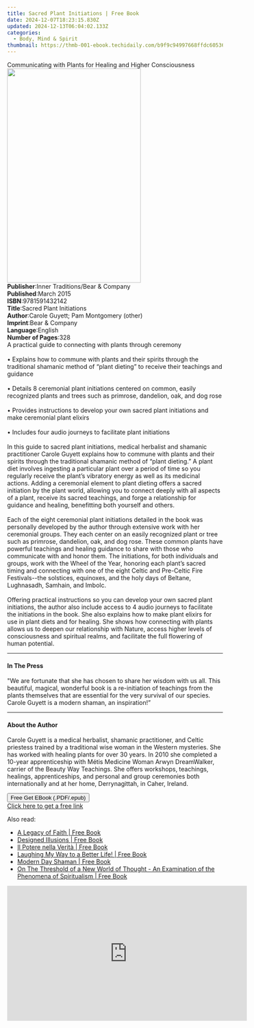 ```yaml
---
title: Sacred Plant Initiations | Free Book
date: 2024-12-07T18:23:15.830Z
updated: 2024-12-13T06:04:02.133Z
categories:
  - Body, Mind & Spirit
thumbnail: https://thmb-001-ebook.techidaily.com/b9f9c94997668ffdc605361c1d4b733dd947784ab8718aa82e546ba20b08928a.jpg
---
```

<main id="book-container">
  <div class="flex flex-col">
    <div class="book-brief flex-1 py-6 px-4 sm:p-6 md:py-10 md:px-8">
      <!-- brief-->
      <div class="book-brief-main">
        Communicating with Plants for Healing and Higher Consciousness
      </div>
    </div>
    <div
      class="book-meta-info flex-1 grid gap-4 col-start-1 col-end-3 row-start-1 sm:mb-6 sm:grid-cols-4 lg:gap-6 lg:col-start-2 lg:row-end-6 lg:row-span-6 lg:mb-0"
    >
      <div
        class="book-meta-info-left place-content-center mt-4 p-4 text-sm leading-6 col-start-2 col-span-2 dark:text-slate-400"
      >
        <img
          class="w-full h-500 object-cover rounded-lg sm:h-255 sm:col-span-2 lg:col-span-full"
          src="https://img-001-ebook.techidaily.com/2635a16fbe30c95bf537f4209e2f80f7f5a2b4c18b99250dee1a693ec5ea545c.jpg"
          alt=""
          width="312"
          height="500"
        />
      </div>
      <div
        class="book-meta-info-right mt-2 col-start-1 row-start-2 col-span-3 self-center"
      >
        <!-- meta data  -->
        <div class="flex flex-col px-4 md:px-8">
          <div class="flex-1">
            <strong>Publisher</strong>:<span class="px-2"
              >Inner Traditions/Bear &amp; Company</span
            >
          </div>
          <div class="flex-1">
            <strong>Published</strong>:<span class="px-2">March 2015</span>
          </div>
          <div class="flex-1">
            <strong>ISBN</strong>:<span class="px-2">9781591432142</span>
          </div>
          <div class="flex-1">
            <strong>Title</strong>:<span class="px-2"
              >Sacred Plant Initiations</span
            >
          </div>
          <div class="flex-1">
            <strong>Author</strong>:<span class="px-2"
              >Carole Guyett; Pam Montgomery (other)</span
            >
          </div>
          <div class="flex-1">
            <strong>Imprint</strong>:<span class="px-2"
              >Bear &amp; Company</span
            >
          </div>
          <div class="flex-1">
            <strong>Language</strong>:<span class="px-2">English</span>
          </div>
          <div class="flex-1">
            <strong>Number of Pages</strong>:<span class="px-2">328</span>
          </div>
        </div>
      </div>
    </div>
    <div class="book-description flex-1 py-6 px-4 sm:p-6 md:py-10 md:px-8">
      <div class="book-description-main">
        <div accordion-content="" id="description">
          A practical guide to connecting with plants through ceremony <br />
          <br />• Explains how to commune with plants and their spirits through
          the traditional shamanic method of “plant dieting” to receive their
          teachings and guidance <br />
          <br />• Details 8 ceremonial plant initiations centered on common,
          easily recognized plants and trees such as primrose, dandelion, oak,
          and dog rose <br />
          <br />• Provides instructions to develop your own sacred plant
          initiations and make ceremonial plant elixirs <br />
          <br />• Includes four audio journeys to facilitate plant initiations
          <br />
          <br />
          In this guide to sacred plant initiations, medical herbalist and
          shamanic practitioner Carole Guyett explains how to commune with
          plants and their spirits through the traditional shamanic method of
          “plant dieting.” A plant diet involves ingesting a particular plant
          over a period of time so you regularly receive the plant’s vibratory
          energy as well as its medicinal actions. Adding a ceremonial element
          to plant dieting offers a sacred initiation by the plant world,
          allowing you to connect deeply with all aspects of a plant, receive
          its sacred teachings, and forge a relationship for guidance and
          healing, benefitting both yourself and others. <br />
          <br />Each of the eight ceremonial plant initiations detailed in the
          book was personally developed by the author through extensive work
          with her ceremonial groups. They each center on an easily recognized
          plant or tree such as primrose, dandelion, oak, and dog rose. These
          common plants have powerful teachings and healing guidance to share
          with those who communicate with and honor them. The initiations, for
          both individuals and groups, work with the Wheel of the Year, honoring
          each plant’s sacred timing and connecting with one of the eight Celtic
          and Pre-Celtic Fire Festivals--the solstices, equinoxes, and the holy
          days of Beltane, Lughnasadh, Samhain, and Imbolc. <br />
          <br />Offering practical instructions so you can develop your own
          sacred plant initiations, the author also include access to 4 audio
          journeys to facilitate the initiations in the book. She also explains
          how to make plant elixirs for use in plant diets and for healing. She
          shows how connecting with plants allows us to deepen our relationship
          with Nature, access higher levels of consciousness and spiritual
          realms, and facilitate the full flowering of human potential.
        </div>
        <div class="accordion-fader"></div>
      </div>
    </div>
    <div class="book-excerpts flex-1 py-6 px-4 sm:p-6 md:py-10 md:px-8">
      <!-- excerpts-->
      <div class="book-excerpts-main">
        <hr />
        <h4 class="placeholder placeholder-heading">
          <span>In The Press</span>
        </h4>
        <p>
          "We are fortunate that she has chosen to share her wisdom with us all.
          This beautiful, magical, wonderful book is a re-initiation of
          teachings from the plants themselves that are essential for the very
          survival of our species. Carole Guyett is a modern shaman, an
          inspiration!”
        </p>
      </div>
    </div>
    <div class="book-about-author flex-1 py-6 px-4 sm:p-6 md:py-10 md:px-8">
      <!-- about author-->
      <div class="book-main-author-main">
        <hr />
        <h4 class="placeholder placeholder-heading">
          <span>About the Author</span>
        </h4>
        <p>
          Carole Guyett is a medical herbalist, shamanic practitioner, and
          Celtic priestess trained by a traditional wise woman in the Western
          mysteries. She has worked with healing plants for over 30 years. In
          2010 she completed a 10-year apprenticeship with Métis Medicine Woman
          Arwyn DreamWalker, carrier of the Beauty Way Teachings. She offers
          workshops, teachings, healings, apprenticeships, and personal and
          group ceremonies both internationally and at her home, Derrynagittah,
          in Caher, Ireland.
        </p>
      </div>
    </div>
    <div class="book-free-get flex-1 py-6 px-4 sm:p-6 md:py-10 md:px-8">
      <button
        id="btn-free-get"
        class="bg-blue-500 hover:bg-blue-700 text-white font-bold py-2 px-4 rounded"
      >
        Free Get EBook (.PDF/.epub)
      </button>
      <div id="countdown-display" class="px-2 text-lg mt-2"></div>
      <a
        id="free-link"
        class="hidden bg-blue-500 hover:bg-blue-700 text-white font-bold py-2 px-4 rounded"
        href="https://www.ebooks.com/en-us/book/95782497/sacred-plant-initiations/carole-guyett/"
        target="_blank"
        >Click here to get a free link</a
      >
    </div>
    <script>
      let countdownTime = 0;
      let countdownInterval = null;
      document
        .getElementById('btn-free-get')
        .addEventListener('click', startCountdown);
      function startCountdown() {
        countdownTime = new Date().getTime() + 60000 * 3;
        countdownInterval = setInterval(updateCountdown, 1000);
        document.getElementById('btn-free-get').disabled = true;
        document
          .getElementById('btn-free-get')
          .classList.add('bg-gray-500', 'cursor-not-allowed');
      }
      function updateCountdown() {
        let currentTime = new Date().getTime();
        let timeLeft = countdownTime - currentTime;
        let secondsLeft = Math.floor(timeLeft / 1000);
        document.getElementById('countdown-display').innerHTML =
          `Remaining time: ${secondsLeft} seconds.`;
        if (secondsLeft <= 0) {
          clearInterval(countdownInterval);
          document.getElementById('btn-free-get').classList.add('hidden');
          document.getElementById('free-link').classList.remove('hidden');
          document.getElementById('countdown-display').innerHTML = '';
        }
      }
    </script>
  </div>
</main>

<ins class="adsbygoogle"
      style="display:block"
      data-ad-client="ca-pub-7571918770474297"
      data-ad-slot="8358498916"
      data-ad-format="auto"
      data-full-width-responsive="true"></ins>
    

<span class="atpl-alsoreadstyle">Also read:</span>
<div><ul>
<li><a href="https://novels-ebooks.techidaily.com/210268022-9781098073480-a-legacy-of-faith/"><u>A Legacy of Faith | Free Book</u></a></li>
<li><a href="https://novels-ebooks.techidaily.com/210268055-9781098054410-designed-illusions/"><u>Designed Illusions | Free Book</u></a></li>
<li><a href="https://novels-ebooks.techidaily.com/210267439-9781914085857-il-potere-nella-verita/"><u>Il Potere nella Verità | Free Book</u></a></li>
<li><a href="https://novels-ebooks.techidaily.com/210268060-9781098065669-laughing-my-way-to-a-better-life/"><u>Laughing My Way to a Better Life! | Free Book</u></a></li>
<li><a href="https://novels-ebooks.techidaily.com/210267402-9781737040309-modern-day-shaman/"><u>Modern Day Shaman | Free Book</u></a></li>
<li><a href="https://novels-ebooks.techidaily.com/210267309-9781528767712-on-the-threshold-of-a-new-world-of-thought-an-examination-of-the-phenomena-of-spiritualism/"><u>On The Threshold of a New World of Thought - An Examination of the Phenomena of Spiritualism | Free Book</u></a></li>
</ul></div>

<!-- affiliate ads begin -->
<iframe width="560" height="315" src="https://www.youtube.com/embed/MmTJlcwgyrQ?si=x3hba82M0tT57fj7" title="YouTube video player" frameborder="0" allow="accelerometer; autoplay; clipboard-write; encrypted-media; gyroscope; picture-in-picture; web-share" referrerpolicy="strict-origin-when-cross-origin" allowfullscreen></iframe>
<!-- affiliate ads end -->

